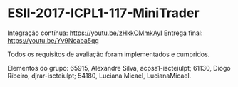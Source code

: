 # ESII-2017-ICPL1-117-MiniTrader

Integração contínua: https://youtu.be/zHkkOMmkAyI
Entrega final: https://youtu.be/Yv9Ncaba5qg

Todos os requisitos de avaliação foram implementados e cumpridos.

Elementos do grupo:
65915, Alexandre Silva, acpsa1-iscteiulpt;
61130, Diogo Ribeiro, djrar-iscteiulpt;
54180, Luciana Micael, LucianaMicael.

